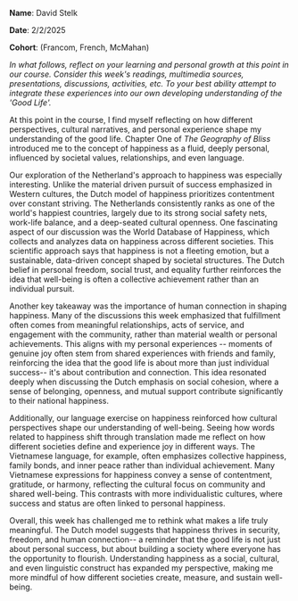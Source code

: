 **Name**: David Stelk

**Date**: 2/2/2025

**Cohort**: (Francom, French, McMahan)

*In what follows, reflect on your learning and personal growth at this
point in our course. Consider this week's readings, multimedia sources,
presentations, discussions, activities, etc. To your best ability
attempt to integrate these experiences into our own developing
understanding of the 'Good Life'.*

At this point in the course, I find myself reflecting on how different
perspectives, cultural narratives, and personal experience shape my
understanding of the good life. Chapter One of *The Geography of Bliss*
introduced me to the concept of happiness as a fluid, deeply personal,
influenced by societal values, relationships, and even language.

Our exploration of the Netherland's approach to happiness was especially
interesting. Unlike the material driven pursuit of success emphasized in
Western cultures, the Dutch model of happiness prioritizes contentment
over constant striving. The Netherlands consistently ranks as one of the
world\'s happiest countries, largely due to its strong social safety
nets, work-life balance, and a deep-seated cultural openness. One
fascinating aspect of our discussion was the World Database of
Happiness, which collects and analyzes data on happiness across
different societies. This scientific approach says that happiness is not
a fleeting emotion, but a sustainable, data-driven concept shaped by
societal structures. The Dutch belief in personal freedom, social trust,
and equality further reinforces the idea that well-being is often a
collective achievement rather than an individual pursuit.

Another key takeaway was the importance of human connection in shaping
happiness. Many of the discussions this week emphasized that fulfillment
often comes from meaningful relationships, acts of service, and
engagement with the community, rather than material wealth or personal
achievements. This aligns with my personal experiences -- moments of
genuine joy often stem from shared experiences with friends and family,
reinforcing the idea that the good life is about more than just
individual success-- it's about contribution and connection. This idea
resonated deeply when discussing the Dutch emphasis on social cohesion,
where a sense of belonging, openness, and mutual support contribute
significantly to their national happiness.

Additionally, our language exercise on happiness reinforced how cultural
perspectives shape our understanding of well-being. Seeing how words
related to happiness shift through translation made me reflect on how
different societies define and experience joy in different ways. The
Vietnamese language, for example, often emphasizes collective happiness,
family bonds, and inner peace rather than individual achievement. Many
Vietnamese expressions for happiness convey a sense of contentment,
gratitude, or harmony, reflecting the cultural focus on community and
shared well-being. This contrasts with more individualistic cultures,
where success and status are often linked to personal happiness.

Overall, this week has challenged me to rethink what makes a life truly
meaningful. The Dutch model suggests that happiness thrives in security,
freedom, and human connection-- a reminder that the good life is not
just about personal success, but about building a society where everyone
has the opportunity to flourish. Understanding happiness as a social,
cultural, and even linguistic construct has expanded my perspective,
making me more mindful of how different societies create, measure, and
sustain well-being.
